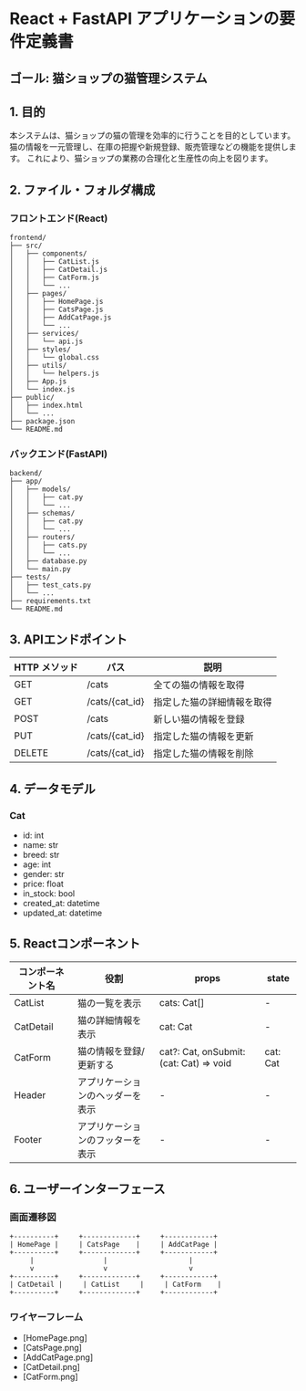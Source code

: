 # React + FastAPI アプリケーションの要件定義書
## ゴール: 猫ショップの猫管理システム

## 1. 目的
本システムは、猫ショップの猫の管理を効率的に行うことを目的としています。
猫の情報を一元管理し、在庫の把握や新規登録、販売管理などの機能を提供します。
これにより、猫ショップの業務の合理化と生産性の向上を図ります。

## 2. ファイル・フォルダ構成

### フロントエンド(React)
```
frontend/
├── src/
│   ├── components/
│   │   ├── CatList.js
│   │   ├── CatDetail.js
│   │   ├── CatForm.js
│   │   └── ...
│   ├── pages/
│   │   ├── HomePage.js
│   │   ├── CatsPage.js
│   │   ├── AddCatPage.js
│   │   └── ...
│   ├── services/
│   │   └── api.js
│   ├── styles/
│   │   └── global.css
│   ├── utils/
│   │   └── helpers.js
│   ├── App.js
│   └── index.js
├── public/
│   ├── index.html
│   └── ...
├── package.json
└── README.md
```

### バックエンド(FastAPI)
```
backend/
├── app/
│   ├── models/
│   │   ├── cat.py
│   │   └── ...
│   ├── schemas/
│   │   ├── cat.py
│   │   └── ...
│   ├── routers/
│   │   ├── cats.py
│   │   └── ...
│   ├── database.py
│   └── main.py
├── tests/
│   ├── test_cats.py
│   └── ...
├── requirements.txt
└── README.md
```

## 3. APIエンドポイント

| HTTP メソッド | パス | 説明 |
| --- | --- | --- |
| GET | /cats | 全ての猫の情報を取得 |
| GET | /cats/{cat_id} | 指定した猫の詳細情報を取得 |
| POST | /cats | 新しい猫の情報を登録 |
| PUT | /cats/{cat_id} | 指定した猫の情報を更新 |
| DELETE | /cats/{cat_id} | 指定した猫の情報を削除 |

## 4. データモデル

### Cat
- id: int
- name: str
- breed: str
- age: int
- gender: str
- price: float
- in_stock: bool
- created_at: datetime
- updated_at: datetime

## 5. Reactコンポーネント

| コンポーネント名 | 役割 | props | state |
| --- | --- | --- | --- |
| CatList | 猫の一覧を表示 | cats: Cat[] | - |
| CatDetail | 猫の詳細情報を表示 | cat: Cat | - |
| CatForm | 猫の情報を登録/更新する | cat?: Cat, onSubmit: (cat: Cat) => void | cat: Cat |
| Header | アプリケーションのヘッダーを表示 | - | - |
| Footer | アプリケーションのフッターを表示 | - | - |

## 6. ユーザーインターフェース

### 画面遷移図
```
+----------+     +-------------+     +------------+
| HomePage |     | CatsPage    |     | AddCatPage |
+----------+     +-------------+     +------------+
     |                 |                    |
     v                 v                    v
+----------+     +-------------+     +------------+
| CatDetail |     | CatList     |     | CatForm    |
+----------+     +-------------+     +------------+
```

### ワイヤーフレーム
- [HomePage.png]
- [CatsPage.png]
- [AddCatPage.png]
- [CatDetail.png]
- [CatForm.png]